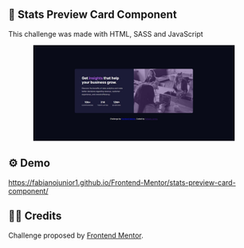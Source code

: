 ## 💼 Stats Preview Card Component

<p>This challenge was made with HTML, SASS and JavaScript</p>

<div align="center"><img src="https://github.com/fabianojunior1/Frontend-Mentor/blob/main/stats-preview-card-component/images/stats-preview-component.jpg" width="80%"></div>

## ⚙ Demo 
https://fabianojunior1.github.io/Frontend-Mentor/stats-preview-card-component/

## 🤝🏻 Credits 
<p>Challenge proposed by <a href="https://www.frontendmentor.io/challenges/stats-preview-card-component-8JqbgoU62">Frontend Mentor</a>.</p>
